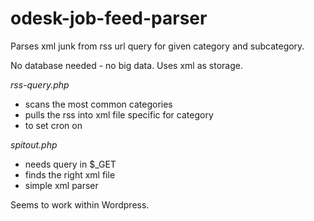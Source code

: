 odesk-job-feed-parser
=====================

Parses xml junk from rss url query for given category and subcategory.

No database needed - no big data.
Uses xml as storage.

*rss-query.php*
- scans the most common categories
- pulls the rss into xml file specific for category
- to set cron on

*spitout.php*
- needs query in $_GET
- finds the right xml file
- simple xml parser

Seems to work within Wordpress.


